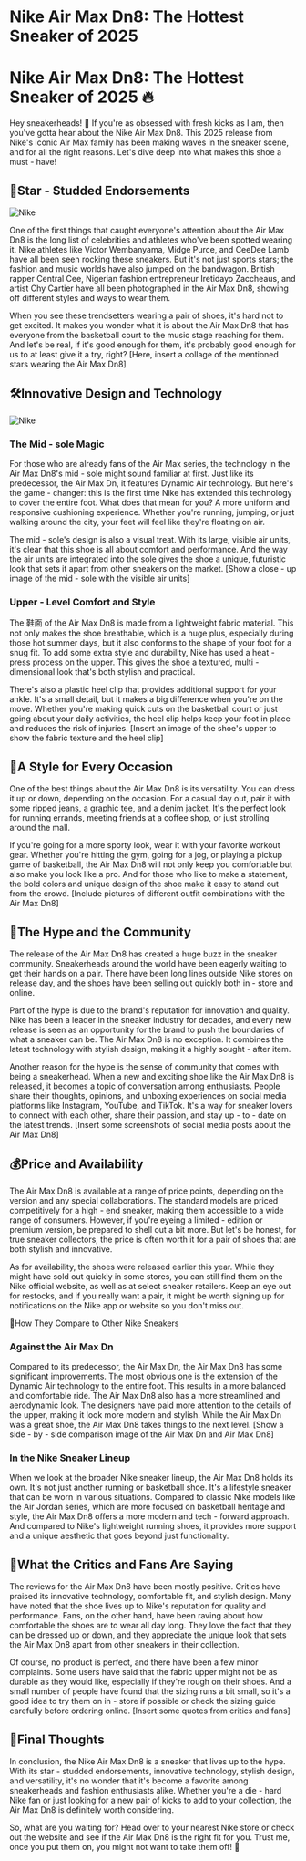 # Nike Air Max Dn8: The Hottest Sneaker of 2025



# Nike Air Max Dn8: The Hottest Sneaker of 2025 🔥

Hey sneakerheads! 👋 If you're as obsessed with fresh kicks as I am, then you've gotta hear about the Nike Air Max Dn8. This 2025 release from Nike's iconic Air Max family has been making waves in the sneaker scene, and for all the right reasons. Let's dive deep into what makes this shoe a must - have!


## 🌟Star - Studded Endorsements

![Nike](2.jpg)

One of the first things that caught everyone's attention about the Air Max Dn8 is the long list of celebrities and athletes who've been spotted wearing it. Nike athletes like Victor Wembanyama, Midge Purce, and CeeDee Lamb have all been seen rocking these sneakers. But it's not just sports stars; the fashion and music worlds have also jumped on the bandwagon. British rapper Central Cee, Nigerian fashion entrepreneur Iretidayo Zaccheaus, and artist Chy Cartier have all been photographed in the Air Max Dn8, showing off different styles and ways to wear them.


When you see these trendsetters wearing a pair of shoes, it's hard not to get excited. It makes you wonder what it is about the Air Max Dn8 that has everyone from the basketball court to the music stage reaching for them. And let's be real, if it's good enough for them, it's probably good enough for us to at least give it a try, right? \[Here, insert a collage of the mentioned stars wearing the Air Max Dn8]


## 🛠️Innovative Design and Technology

![Nike](3.jpg)


### The Mid - sole Magic&#xA;

For those who are already fans of the Air Max series, the technology in the Air Max Dn8's mid - sole might sound familiar at first. Just like its predecessor, the Air Max Dn, it features Dynamic Air technology. But here's the game - changer: this is the first time Nike has extended this technology to cover the entire foot. What does that mean for you? A more uniform and responsive cushioning experience. Whether you're running, jumping, or just walking around the city, your feet will feel like they're floating on air.


The mid - sole's design is also a visual treat. With its large, visible air units, it's clear that this shoe is all about comfort and performance. And the way the air units are integrated into the sole gives the shoe a unique, futuristic look that sets it apart from other sneakers on the market. \[Show a close - up image of the mid - sole with the visible air units]


### Upper - Level Comfort and Style&#xA;

The 鞋面 of the Air Max Dn8 is made from a lightweight fabric material. This not only makes the shoe breathable, which is a huge plus, especially during those hot summer days, but it also conforms to the shape of your foot for a snug fit. To add some extra style and durability, Nike has used a heat - press process on the upper. This gives the shoe a textured, multi - dimensional look that's both stylish and practical.


There's also a plastic heel clip that provides additional support for your ankle. It's a small detail, but it makes a big difference when you're on the move. Whether you're making quick cuts on the basketball court or just going about your daily activities, the heel clip helps keep your foot in place and reduces the risk of injuries. \[Insert an image of the shoe's upper to show the fabric texture and the heel clip]


## 👟A Style for Every Occasion



One of the best things about the Air Max Dn8 is its versatility. You can dress it up or down, depending on the occasion. For a casual day out, pair it with some ripped jeans, a graphic tee, and a denim jacket. It's the perfect look for running errands, meeting friends at a coffee shop, or just strolling around the mall.


If you're going for a more sporty look, wear it with your favorite workout gear. Whether you're hitting the gym, going for a jog, or playing a pickup game of basketball, the Air Max Dn8 will not only keep you comfortable but also make you look like a pro. And for those who like to make a statement, the bold colors and unique design of the shoe make it easy to stand out from the crowd. \[Include pictures of different outfit combinations with the Air Max Dn8]


## 🎉The Hype and the Community



The release of the Air Max Dn8 has created a huge buzz in the sneaker community. Sneakerheads around the world have been eagerly waiting to get their hands on a pair. There have been long lines outside Nike stores on release day, and the shoes have been selling out quickly both in - store and online.


Part of the hype is due to the brand's reputation for innovation and quality. Nike has been a leader in the sneaker industry for decades, and every new release is seen as an opportunity for the brand to push the boundaries of what a sneaker can be. The Air Max Dn8 is no exception. It combines the latest technology with stylish design, making it a highly sought - after item.


Another reason for the hype is the sense of community that comes with being a sneakerhead. When a new and exciting shoe like the Air Max Dn8 is released, it becomes a topic of conversation among enthusiasts. People share their thoughts, opinions, and unboxing experiences on social media platforms like Instagram, YouTube, and TikTok. It's a way for sneaker lovers to connect with each other, share their passion, and stay up - to - date on the latest trends. \[Insert some screenshots of social media posts about the Air Max Dn8]


## 💰Price and Availability



The Air Max Dn8 is available at a range of price points, depending on the version and any special collaborations. The standard models are priced competitively for a high - end sneaker, making them accessible to a wide range of consumers. However, if you're eyeing a limited - edition or premium version, be prepared to shell out a bit more. But let's be honest, for true sneaker collectors, the price is often worth it for a pair of shoes that are both stylish and innovative.


As for availability, the shoes were released earlier this year. While they might have sold out quickly in some stores, you can still find them on the Nike official website, as well as at select sneaker retailers. Keep an eye out for restocks, and if you really want a pair, it might be worth signing up for notifications on the Nike app or website so you don't miss out.


👣How They Compare to Other Nike Sneakers



### Against the Air Max Dn&#xA;

Compared to its predecessor, the Air Max Dn, the Air Max Dn8 has some significant improvements. The most obvious one is the extension of the Dynamic Air technology to the entire foot. This results in a more balanced and comfortable ride. The Air Max Dn8 also has a more streamlined and aerodynamic look. The designers have paid more attention to the details of the upper, making it look more modern and stylish. While the Air Max Dn was a great shoe, the Air Max Dn8 takes things to the next level. \[Show a side - by - side comparison image of the Air Max Dn and Air Max Dn8]


### In the Nike Sneaker Lineup&#xA;

When we look at the broader Nike sneaker lineup, the Air Max Dn8 holds its own. It's not just another running or basketball shoe. It's a lifestyle sneaker that can be worn in various situations. Compared to classic Nike models like the Air Jordan series, which are more focused on basketball heritage and style, the Air Max Dn8 offers a more modern and tech - forward approach. And compared to Nike's lightweight running shoes, it provides more support and a unique aesthetic that goes beyond just functionality.


## 💬What the Critics and Fans Are Saying



The reviews for the Air Max Dn8 have been mostly positive. Critics have praised its innovative technology, comfortable fit, and stylish design. Many have noted that the shoe lives up to Nike's reputation for quality and performance. Fans, on the other hand, have been raving about how comfortable the shoes are to wear all day long. They love the fact that they can be dressed up or down, and they appreciate the unique look that sets the Air Max Dn8 apart from other sneakers in their collection.


Of course, no product is perfect, and there have been a few minor complaints. Some users have said that the fabric upper might not be as durable as they would like, especially if they're rough on their shoes. And a small number of people have found that the sizing runs a bit small, so it's a good idea to try them on in - store if possible or check the sizing guide carefully before ordering online. \[Insert some quotes from critics and fans]


## 🌟Final Thoughts



In conclusion, the Nike Air Max Dn8 is a sneaker that lives up to the hype. With its star - studded endorsements, innovative technology, stylish design, and versatility, it's no wonder that it's become a favorite among sneakerheads and fashion enthusiasts alike. Whether you're a die - hard Nike fan or just looking for a new pair of kicks to add to your collection, the Air Max Dn8 is definitely worth considering.


So, what are you waiting for? Head over to your nearest Nike store or check out the website and see if the Air Max Dn8 is the right fit for you. Trust me, once you put them on, you might not want to take them off! 👟


